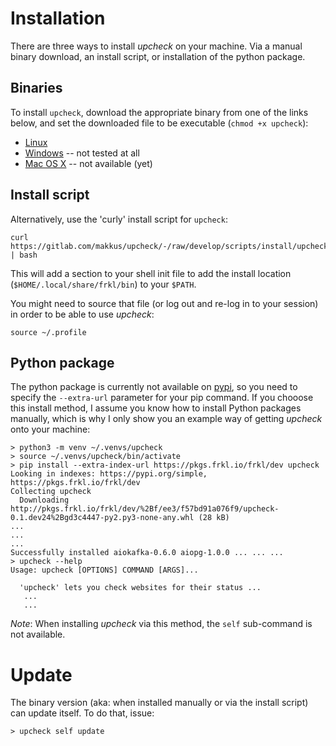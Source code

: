 # Installation

There are three ways to install *upcheck* on your machine. Via a manual binary download, an install script, or installation of the python package.

## Binaries

To install `upcheck`, download the appropriate binary from one of the links below, and set the downloaded file to be executable (``chmod +x upcheck``):

  - [Linux](https://s3-eu-west-1.amazonaws.com/dev.dl.frkl.io/linux-gnu/upcheck)
  - [Windows](https://s3-eu-west-1.amazonaws.com/dev.dl.frkl.io/windows/upcheck.exe) -- not tested at all
  - [Mac OS X](https://s3-eu-west-1.amazonaws.com/dev.dl.frkl.io/darwin/upcheck) -- not available (yet)

## Install script  

Alternatively, use the 'curly' install script for `upcheck`:

    curl https://gitlab.com/makkus/upcheck/-/raw/develop/scripts/install/upcheck.sh | bash

This will add a section to your shell init file to add the install location (``$HOME/.local/share/frkl/bin``) to your ``$PATH``.  

You might need to source that file (or log out and re-log in to your session) in order to be able to use *upcheck*:

    source ~/.profile

## Python package

The python package is currently not available on [pypi](https://pypi.org), so you need to specify the ``--extra-url`` parameter for your pip command. If you chooose this install method, I assume you know how to install Python packages manually, which is why I only show you an example way of getting *upcheck* onto your machine:

```
> python3 -m venv ~/.venvs/upcheck
> source ~/.venvs/upcheck/bin/activate
> pip install --extra-index-url https://pkgs.frkl.io/frkl/dev upcheck
Looking in indexes: https://pypi.org/simple, https://pkgs.frkl.io/frkl/dev
Collecting upcheck
  Downloading http://pkgs.frkl.io/frkl/dev/%2Bf/ee3/f57bd91a076f9/upcheck-0.1.dev24%2Bgd3c4447-py2.py3-none-any.whl (28 kB)
...
...
...
Successfully installed aiokafka-0.6.0 aiopg-1.0.0 ... ... ...
> upcheck --help
Usage: upcheck [OPTIONS] COMMAND [ARGS]...

  'upcheck' lets you check websites for their status ...
   ...
   ...
```

*Note*: When installing *upcheck* via this method, the ``self`` sub-command is not available.

# Update

The binary version (aka: when installed manually or via the install script) can update itself. To do that, issue:

    > upcheck self update
